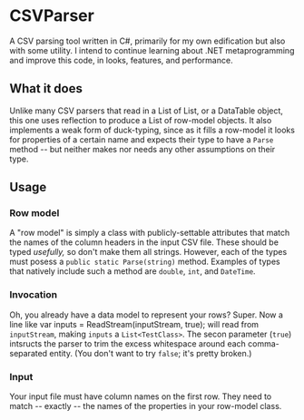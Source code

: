 # CSVParser

A CSV parsing tool written in C#, primarily for my own edification but also with some utility. I intend to continue learning about .NET metaprogramming and improve this code, in looks, features, and performance.

## What it does

Unlike many CSV parsers that read in a List of List<string>, or a DataTable object, this one uses reflection to produce a List of row-model objects. It also implements a weak form of duck-typing, since as it fills a row-model it looks for properties of a certain name and expects their type to have a `Parse` method -- but neither makes nor needs any other assumptions on their type.

## Usage

### Row model

A "row model" is simply a class with publicly-settable attributes that match the names of the column headers in the input CSV file. These should be typed *usefully,* so don't make them all strings. However, each of the types must posess a `public static Parse(string)` method. Examples of types that natively include such a method are `double`, `int`, and `DateTime`.

### Invocation

Oh, you already have a data model to represent your rows? Super. Now a line like
	var inputs = ReadStream<TestClass>(inputStream, true);
will read from `inputStream`, making `inputs` a `List<TestClass>`. The secon parameter (`true`) intsructs the parser to trim the excess whitespace around each comma-separated entity. (You don't want to try `false`; it's pretty broken.)

### Input

Your input file must have column names on the first row. They need to match -- exactly -- the names of the properties in your row-model class.